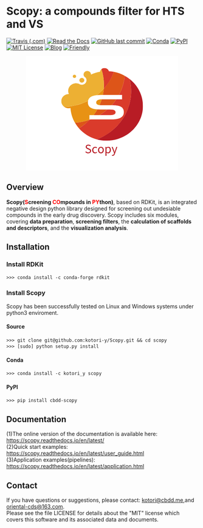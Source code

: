 # Scopy: a compounds filter for HTS and VS

[![Travis (.com)](https://img.shields.io/travis/com/kotori-y/scopy?style=flat-square)](https://travis-ci.com/kotori-y/Scopy) [![Read the Docs](https://img.shields.io/readthedocs/scopy?style=flat-square)](https://scopy.readthedocs.io/en/latest/) [![GitHub last commit](https://img.shields.io/github/last-commit/kotori-y/scopy?style=flat-square)](https://github.com/kotori-y/Scopy/commits/master) [![Conda](https://anaconda.org/kotori_y/scopy/badges/installer/conda.svg)](https://conda.anaconda.org/kotori_y) [![PyPI](https://img.shields.io/badge/Install%20with-pypi-informational?style=flat-square)](https://pypi.org/project/cbdd-scopy/) [![MIT License](https://anaconda.org/kotori_y/scopy/badges/license.svg)](https://anaconda.org/kotori_y/scopy) [![Blog](https://img.shields.io/badge/blog-iamkotori-pink?style=flat-square)](https://blog.iamkotori.com/) [![Friendly](https://img.shields.io/badge/friendly-Juno-blueviolet?style=flat-square)](https://github.com/xiongguoli)

<div align=center>
    <img src='Scopy.png'>
</div>

## Overview

**Scopy(<font color='red'>S</font>creening <font color='red'>CO</font>mpounds in <font color='red'>PY</font>thon)**, based on RDKit, is an integrated negative design python library designed for screening out undesiable compounds in the early drug discovery. Scopy includes six modules, covering **data preparation**, **screening filters**, the **calculation of scaffolds and descriptors**, and the **visualization analysis**.

## Installation

### Install RDKit

```
>>> conda install -c conda-forge rdkit
```

### Install Scopy

Scopy has been successfully tested on Linux and Windows systems under python3 enviroment.

#### Source

```
>>> git clone git@github.com:kotori-y/Scopy.git && cd scopy
>>> [sudo] python setup.py install
```

#### Conda

```
>>> conda install -c kotori_y scopy
```

#### PyPI

```
>>> pip install cbdd-scopy
```

## Documentation

(1)The online version of the documentation is available here: https://scopy.readthedocs.io/en/latest/<br>(2)Quick start examples: https://scopy.readthedocs.io/en/latest/user_guide.html<br>(3)Application examples(pipelines): https://scopy.readthedocs.io/en/latest/application.html

## Contact

If you have questions or suggestions, please contact: kotori@cbdd.me,and oriental-cds@163.com.<br>Please see the file LICENSE for details about the "MIT" license which covers this software and its associated data and documents.


